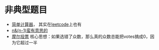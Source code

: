 # 非典型题目

- [简单计算器](nonleetcode/go/simple_expression_cal.go)， 其实在[leetcode](https://leetcode-cn.com/problems/basic-calculator-iii)上也有
- [n&(n-1)蛮有意思的](https://leetcode-cn.com/problems/er-jin-zhi-zhong-1de-ge-shu-lcof/solution/mian-shi-ti-15-er-jin-zhi-zhong-1de-ge-shu-wei-yun/)
- [摩尔投票](https://leetcode-cn.com/problems/shu-zu-zhong-chu-xian-ci-shu-chao-guo-yi-ban-de-shu-zi-lcof/solution/mian-shi-ti-39-shu-zu-zhong-chu-xian-ci-shu-chao-3/) 核心思想：如果选错了众数，那么真的众数总能把votes搞成0，因为它超过一半